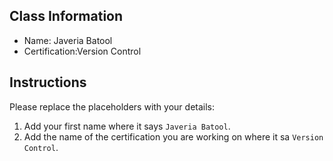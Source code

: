 ## Class Information
- Name: Javeria Batool  
- Certification:Version Control  

## Instructions
Please replace the placeholders with your details:
1. Add your first name where it says `Javeria Batool`.  
2. Add the name of the certification you are working on where it sa `Version Control`.  
